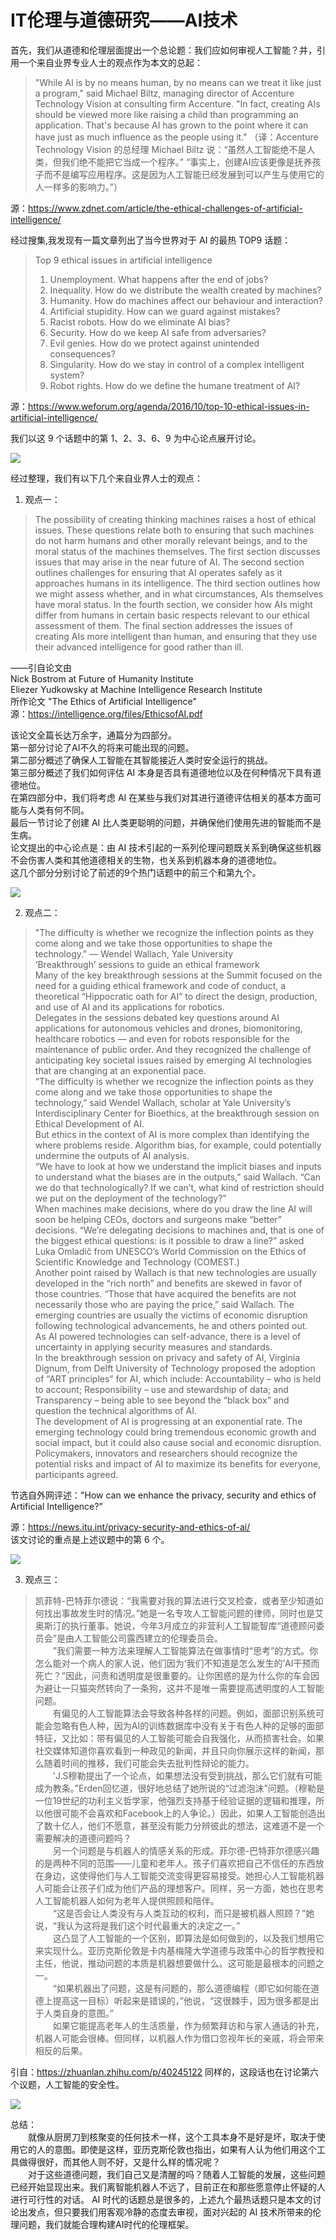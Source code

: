 # IT伦理与道德研究——AI技术

首先，我们从道德和伦理层面提出一个总论题：我们应如何审视人工智能？并，引用一个来自业界专业人士的观点作为本文的总起：
>"While AI is by no means human, by no means can we treat it like just a program," said Michael Biltz, managing director of Accenture Technology Vision at consulting firm Accenture. "In fact, creating AIs should be viewed more like raising a child than programming an application. That's because AI has grown to the point where it can have just as much influence as the people using it." 
（译：Accenture Technology Vision 的总经理 Michael Biltz 说：“虽然人工智能绝不是人类，但我们绝不能把它当成一个程序。” “事实上，创建AI应该更像是抚养孩子而不是编写应用程序。这是因为人工智能已经发展到可以产生与使用它的人一样多的影响力。”）

源：https://www.zdnet.com/article/the-ethical-challenges-of-artificial-intelligence/

经过搜集,我发现有一篇文章列出了当今世界对于 AI 的最热 TOP9 话题：
>Top 9 ethical issues in artificial intelligence
>1. Unemployment. What happens after the end of jobs?
>2. Inequality. How do we distribute the wealth created by machines?
>3. Humanity. How do machines affect our behaviour and interaction?
>4. Artificial stupidity. How can we guard against mistakes?
>5. Racist robots. How do we eliminate AI bias?
>6. Security. How do we keep AI safe from adversaries?
>7. Evil genies. How do we protect against unintended consequences?
>8. Singularity. How do we stay in control of a complex intelligent system?
>9. Robot rights. How do we define the humane treatment of AI?

源：https://www.weforum.org/agenda/2016/10/top-10-ethical-issues-in-artificial-intelligence/  

我们以这 9 个话题中的第 1、2、3、6、9 为中心论点展开讨论。

![](https://timgsa.baidu.com/timg?image&quality=80&size=b9999_10000&sec=1543392195678&di=570f515f73fb6fa8df8319af46993d57&imgtype=0&src=http%3A%2F%2Fn.sinaimg.cn%2Ftranslate%2F110%2Fw580h330%2F20180720%2Ftuj1-hfqtahh5360043.jpg)

经过整理，我们有以下几个来自业界人士的观点：

1. 观点一：
> The possibility of creating thinking machines raises a host of ethical issues. These questions
relate both to ensuring that such machines do not harm humans and other morally
relevant beings, and to the moral status of the machines themselves. The first section
discusses issues that may arise in the near future of AI. The second section outlines challenges
for ensuring that AI operates safely as it approaches humans in its intelligence.
The third section outlines how we might assess whether, and in what circumstances,
AIs themselves have moral status. In the fourth section, we consider how AIs might
differ from humans in certain basic respects relevant to our ethical assessment of them.
The final section addresses the issues of creating AIs more intelligent than human, and
ensuring that they use their advanced intelligence for good rather than ill. 

——引自论文由  
Nick Bostrom at Future of Humanity Institute  
Eliezer Yudkowsky at Machine Intelligence Research Institute   
所作论文 "The Ethics of Artificial Intelligence"   
源：https://intelligence.org/files/EthicsofAI.pdf

该论文全篇长达万余字，通篇分为四部分。  
第一部分讨论了AI不久的将来可能出现的问题。  
第二部分概述了确保人工智能在其智能接近人类时安全运行的挑战。  
第三部分概述了我们如何评估 AI 本身是否具有道德地位以及在何种情况下具有道德地位。  
在第四部分中，我们将考虑 AI 在某些与我们对其进行道德评估相关的基本方面可能与人类有何不同。  
最后一节讨论了创建 AI 比人类更聪明的问题，并确保他们使用先进的智能而不是生病。  
论文提出的中心论点是：由 AI 技术引起的一系列伦理问题既关系到确保这些机器不会伤害人类和其他道德相关的生物，也关系到机器本身的道德地位。  
这几个部分分别讨论了前述的9个热门话题中的前三个和第九个。

![](https://timgsa.baidu.com/timg?image&quality=80&size=b9999_10000&sec=1543392195676&di=4125221b830ef4f0e8a3c0b69d2da137&imgtype=0&src=http%3A%2F%2F5b0988e595225.cdn.sohucs.com%2Fimages%2F20180917%2F05aedee99ede44d193a889b0464d92c7.jpg)

2. 观点二：
>"The difficulty is whether we recognize the inflection points as they come along and we take those opportunities to shape the technology."   — Wendel Wallach, Yale University  
>‘Breakthrough’ sessions to guide an ethical framework  
Many of the key breakthrough sessions at the Summit focused on the need for a guiding ethical framework and code of conduct, a theoretical “Hippocratic oath for AI” to direct the design, production, and use of AI and its applications for robotics.  
Delegates in the sessions debated key questions around AI applications for autonomous vehicles and drones, biomonitoring, healthcare robotics — and even for robots responsible for the maintenance of public order. And they recognized the challenge of anticipating key societal issues raised by emerging AI technologies that are changing at an exponential pace.  
“The difficulty is whether we recognize the inflection points as they come along and we take those opportunities to shape the technology,” said Wendel Wallach, scholar at Yale University’s Interdisciplinary Center for Bioethics, at the breakthrough session on ​Ethical Dev​elopment of AI.   
But ethics in the context of AI is more complex than identifying the where problems reside. Algorithm bias, for example, could potentially undermine the outputs of AI analysis.  
“We have to look at how we understand the implicit biases and inputs to understand what the biases are in the outputs,” said Wallach. “Can we do that technologically? If we can’t, what kind of restriction should we put on the deployment of the technology?”  
When machines make decisions, where do you draw the line
AI will soon be helping CEOs, doctors and surgeons make “better” decisions. “We’re delegating decisions to machines and, that is one of the biggest ethical questions: is it possible to draw a line?” asked Luka Omladič from UNESCO’s World Commission on the Ethics of Scientific Knowledge and Technology (COMEST.)  
Another point raised by Wallach is that new technologies are usually developed in the “rich north” and benefits are skewed in favor of those countries. “Those that have acquired the benefits are not necessarily those who are paying the price,” said Wallach. The emerging countries are usually the victims of economic disruption following technological advancements, he and others pointed out.  
As AI powered technologies can self-advance, there is a level of uncertainty in applying security measures and standards.  
In the breakthrough session on privacy and safety of AI, Virginia Dignum, from Delft University of Technology proposed the adoption of “ART principles” for AI, which include: Accountability – who is held to account; Responsibility – use and stewardship of data; and Transparency – being able to see beyond the “black box” and question the technical algorithms of AI.  
The development of AI is progressing at an exponential rate. The emerging technology could bring tremendous economic growth and social impact, but it could also cause social and economic disruption. Policymakers, innovators and researchers should recognize the potential risks and impact of AI to maximize its benefits for everyone, participants agreed.

节选自外网评述："How can we enhance the privacy, security and ethics of Artificial Intelligence?"

源：https://news.itu.int/privacy-security-and-ethics-of-ai/  
该文讨论的重点是上述议题中的第 6 个。

![](https://timgsa.baidu.com/timg?image&quality=80&size=b9999_10000&sec=1543392293999&di=0f0069fe0461fcc5e8739eabf295c869&imgtype=0&src=http%3A%2F%2Finews.gtimg.com%2Fnewsapp_bt%2F0%2F5887805942%2F1000)

3. 观点三：  
>   凯菲特-巴特菲尔德说：“我需要对我的算法进行交叉检查，或者至少知道如何找出事故发生时的情况。”她是一名专攻人工智能问题的律师，同时也是艾奥斯汀的执行董事。她说，今年3月成立的非营利人工智能智库“道德顾问委员会”是由人工智能公司露西建立的伦理委员会。  
　　”我们需要一种方法来理解人工智能算法在做事情时“思考”的方式。你怎么能对一个病人的家人说，他们因为‘我们不知道是怎么发生的’AI干预而死亡？”因此，问责和透明度是很重要的。让你困惑的是为什么你的车会因为避让一只猫突然转向了一条狗，这并不是唯一需要提高透明度的人工智能问题。  
　　有偏见的人工智能算法会导致各种各样的问题。例如，面部识别系统可能会忽略有色人种，因为AI的训练数据库中没有关于有色人种的足够的面部特征，又比如：带有偏见的人工智能可能会自我强化，从而损害社会。如果社交媒体知道你喜欢看到一种政见的新闻，并且只向你展示这样的新闻，那么随着时间的推移，我们可能会失去批判性辩论的能力。  
　　'J.S穆勒提出了一个论点，如果想法没有受到挑战，那么它们就有可能成为教条。”Erden回忆道，很好地总结了她所说的“过滤泡沫”问题。（穆勒是一位19世纪的功利主义哲学家，他强烈支持基于经验证据的逻辑和推理，所以他很可能不会喜欢和Facebook上的人争论。）因此，如果人工智能创造出了数十亿人，他们不愿意，甚至没有能力分辨彼此的想法，这难道不是一个需要解决的道德问题吗？  
　　另一个问题是与机器人的情感关系的形成。菲尔德-巴特菲尔德感兴趣的是两种不同的范围——儿童和老年人。孩子们喜欢把自己不信任的东西放在身边，这使得他们与人工智能交流变得更容易接受。她担心人工智能机器人可能会让孩子们成为他们产品的理想客户。同样，另一方面，她也在思考人工智能机器人如何为老年人提供照顾和陪伴。   
　　“这是否会让人类没有与人类互动的权利，而只是被机器人照顾？”她说，“我认为这将是我们这个时代最重大的决定之一。”    
　　这凸显了人工智能的一个区别，即算法是如何做到的，以及我们想用它来实现什么。亚历克斯伦敦是卡内基梅隆大学道德与政策中心的哲学教授和主任，他说，推动问题的本质是机器想要做什么。这可能是最根本的问题之一。  
　　“如果机器出了问题，这是有问题的，那么道德编程（即它如何能在道德上提高这一目标）听起来是错误的，”他说，“这很棘手，因为很多都是出于人类自身的意图。”    
　　如果它能提高老年人的生活质量，作为频繁拜访和与家人通话的补充，机器人可能会很棒。但同样，以机器人作为借口忽视年长的亲戚，将会带来相反的后果。

引自：https://zhuanlan.zhihu.com/p/40245122
同样的，这段话也在讨论第六个议题，人工智能的安全性。

![](https://timgsa.baidu.com/timg?image&quality=80&size=b9999_10000&sec=1543392373005&di=fe515475eba57f7c1d05b03e48183a6e&imgtype=0&src=http%3A%2F%2Fcms-bucket.nosdn.127.net%2Fa12078bf276342a9bdfeb2daeeb0c8d920180220164915.jpeg%3FimageView%26thumbnail%3D550x0)

总结：  
　　就像从厨房刀到核聚变的任何技术一样，这个工具本身不是好是坏，取决于使用它的人的意图。即使是这样，亚历克斯伦敦也指出，如果有人认为他们用这个工具做得很好，而其他人则不好，又是什么样的情况呢？  
　　对于这些道德问题，我们自己又是清醒的吗？随着人工智能的发展，这些问题已经开始显现出来。我们离智能机器人不远了，目前正在和那些愿意停止怀疑的人进行可行性的对话。 AI 时代的话题总是很多的，上述九个最热话题只是本文的讨论出发点，但只要我们用客观冷静的态度去审视，面对兴起的 AI 技术所带来的伦理问题，我们就能合理构建AI时代的伦理框架。
　　